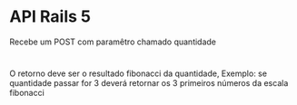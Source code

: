 # API Rails 5
Recebe um POST com paramêtro chamado quantidade
# 
O retorno deve ser o resultado fibonacci da quantidade,
Exemplo: se quantidade passar for 3 deverá retornar os 3 primeiros números da escala fibonacci


